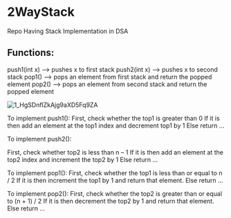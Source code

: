 # 2WayStack
Repo Having Stack Implementation in DSA
## Functions:

push1(int x) –> pushes x to first stack 
push2(int x) –> pushes x to second stack
pop1() –> pops an element from first stack and return the popped element 
pop2() –> pops an element from second stack and return the popped element

![1_HgSDnflZkAjg9aXD5Fq9ZA](https://user-images.githubusercontent.com/101993714/210789308-83d7e0f0-e2be-4e43-899e-28e9e9670c25.jpg)


To implement push1():
First, check whether the top1 is greater than 0 
If it is then add an element at the top1 index and decrement top1 by 1
Else return ...


To implement push2():


First, check whether top2 is less than n – 1
If it is then add an element at the top2 index and increment the top2 by 1
Else return ...


To implement pop1():
First, check whether the top1 is less than or equal to n / 2
If it is then increment the top1 by 1 and return that element.
Else return ...

To implement pop2():
First, check whether the top2 is greater than or equal to (n + 1) / 2
If it is then decrement the top2 by 1 and return that element.
Else return ...



